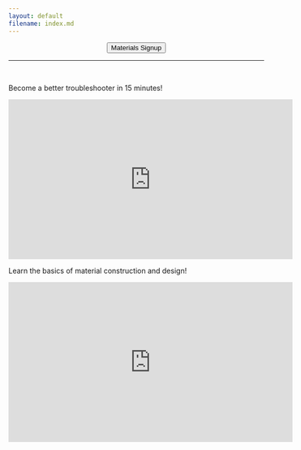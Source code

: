 ```yaml
---
layout: default
filename: index.md
--- 
```

<center>
<a href="https://elimcs-my.sharepoint.com/:x:/g/personal/kelly_russell_elimcs_org/EYcxYsmF18NFg9SD5nX40VsBWOcE1f_SeiOGe3PMsd807g?e=eXqYfB"><button class="button button2">Materials Signup</button></a>
</center>
<hr>
<br>
<p>Become a better troubleshooter in 15 minutes!</p>
<iframe width="560" height="315" src="https://www.youtube.com/embed/hSEcb6cYW90" frameborder="0" allow="accelerometer; autoplay; clipboard-write; encrypted-media; gyroscope; picture-in-picture" allowfullscreen></iframe><br>

<p>Learn the basics of material construction and design!</p>
<iframe width="560" height="315" src="https://www.youtube.com/embed/ttyEVTgCcQg" frameborder="0" allow="accelerometer; autoplay; clipboard-write; encrypted-media; gyroscope; picture-in-picture" allowfullscreen></iframe>
